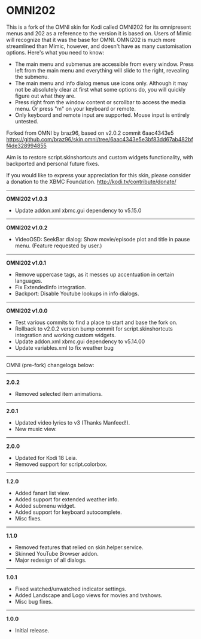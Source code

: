 <h1>OMNI202</h1>

This is a fork of the OMNI skin for Kodi called OMNI202 for its omnipresent menus and 202 as a reference to the version it is based on. Users of Mimic will recognize that it was the base for OMNI. OMNI202 is much more streamlined than Mimic, however, and doesn't have as many customisation options. Here's what you need to know:

- The main menu and submenus are accessible from every window. Press left from the main menu and everything will slide to the right, revealing the submenu.
- The main menu and info dialog menus use icons only. Although it may not be absolutely clear at first what some options do, you will quickly figure out what they are.
- Press right from the window content or scrollbar to access the media menu. Or press "m" on your keyboard or remote.
- Only keyboard and remote input are supported. Mouse input is entirely untested.

Forked from OMNI by braz96, based on v2.0.2 commit 6aac4343e5
https://github.com/braz96/skin.omni/tree/6aac4343e5e3bf83dd67ab482bff4de328994855

Aim is to restore script.skinshortcuts and custom widgets functionality, with backported and personal future fixes.


If you would like to express your appreciation for this skin, please consider a donation to the XBMC Foundation. http://kodi.tv/contribute/donate/

***
**OMNI202 v1.0.3**
- Update addon.xml xbmc.gui dependency to v5.15.0


***
**OMNI202 v1.0.2**
- VideoOSD: SeekBar dialog: Show movie/episode plot and title in pause menu. (Feature requested by user.)


***
**OMNI202 v1.0.1**
- Remove uppercase tags, as it messes up accentuation in certain languages.
- Fix ExtendedInfo integration.
- Backport: Disable Youtube lookups in info dialogs.


***
**OMNI202 v1.0.0**
- Test various commits to find a place to start and base the fork on.
- Rollback to v2.0.2 version bump commit for script.skinshortcuts integration and working custom widgets.
- Update addon.xml xbmc.gui dependency to v5.14.00
- Update variables.xml to fix weather bug


***
OMNI (pre-fork) changelogs below:

***
**2.0.2**
- Removed selected item animations.

***
**2.0.1**
- Updated video lyrics to v3 (Thanks Manfeed!).
- New music view.

***
**2.0.0**
- Updated for Kodi 18 Leia.
- Removed support for script.colorbox.

***
**1.2.0**
- Added fanart list view.
- Added support for extended weather info.
- Added submenu widget.
- Added support for keyboard autocomplete.
- Misc fixes.

***
**1.1.0**
- Removed features that relied on skin.helper.service.
- Skinned YouTube Browser addon.
- Major redesign of all dialogs.

***
**1.0.1**
- Fixed watched/unwatched indicator settings.
- Added Landscape and Logo views for movies and tvshows.
- Misc bug fixes.

***
**1.0.0**
- Initial release.
